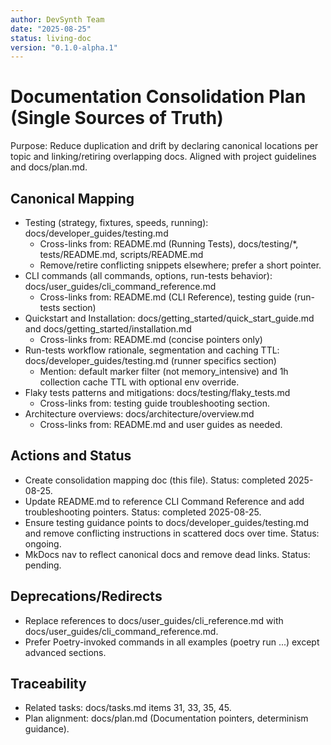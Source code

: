 ```yaml
---
author: DevSynth Team
date: "2025-08-25"
status: living-doc
version: "0.1.0-alpha.1"
---
```

# Documentation Consolidation Plan (Single Sources of Truth)

Purpose: Reduce duplication and drift by declaring canonical locations per topic and linking/retiring overlapping docs. Aligned with project guidelines and docs/plan.md.

## Canonical Mapping
- Testing (strategy, fixtures, speeds, running): docs/developer_guides/testing.md
  - Cross-links from: README.md (Running Tests), docs/testing/*, tests/README.md, scripts/README.md
  - Remove/retire conflicting snippets elsewhere; prefer a short pointer.
- CLI commands (all commands, options, run-tests behavior): docs/user_guides/cli_command_reference.md
  - Cross-links from: README.md (CLI Reference), testing guide (run-tests section)
- Quickstart and Installation: docs/getting_started/quick_start_guide.md and docs/getting_started/installation.md
  - Cross-links from: README.md (concise pointers only)
- Run-tests workflow rationale, segmentation and caching TTL: docs/developer_guides/testing.md (runner specifics section)
  - Mention: default marker filter (not memory_intensive) and 1h collection cache TTL with optional env override.
- Flaky tests patterns and mitigations: docs/testing/flaky_tests.md
  - Cross-links from: testing guide troubleshooting section.
- Architecture overviews: docs/architecture/overview.md
  - Cross-links from: README.md and user guides as needed.

## Actions and Status
- Create consolidation mapping doc (this file). Status: completed 2025-08-25.
- Update README.md to reference CLI Command Reference and add troubleshooting pointers. Status: completed 2025-08-25.
- Ensure testing guidance points to docs/developer_guides/testing.md and remove conflicting instructions in scattered docs over time. Status: ongoing.
- MkDocs nav to reflect canonical docs and remove dead links. Status: pending.

## Deprecations/Redirects
- Replace references to docs/user_guides/cli_reference.md with docs/user_guides/cli_command_reference.md.
- Prefer Poetry-invoked commands in all examples (poetry run ...) except advanced sections.

## Traceability
- Related tasks: docs/tasks.md items 31, 33, 35, 45.
- Plan alignment: docs/plan.md (Documentation pointers, determinism guidance).
